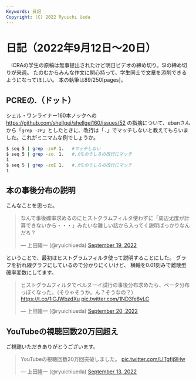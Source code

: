 ```yaml
---
Keywords: 日記
Copyright: (C) 2022 Ryuichi Ueda
---
```


# 日記（2022年9月12日〜20日）

　ICRAの学生の原稿は無事提出されたけど明日ビデオの締め切り。SIの締め切りが来週。
たのむからみんな作文に関心持って、学生同士で文章を添削できるようになってほしい。
本の執筆は89/250[pages]。


## PCREの.（ドット）

シェル・ワンライナー160本ノックへの https://github.com/shellgei/shellgei160/issues/52 の指摘について、ebanさんから「`grep -zP`」としたときに、改行は「`.`」でマッチしないと教えてもらいました。これがミニマムな例でしょうか。


```bash
$ seq 5 | grep -zoP 1.   #マッチしない
$ seq 5 | grep -zo. 1.   #.が1のうしろの改行にマッチ
1
$ seq 5 | grep -zoE 1.   #.が1のうしろの改行にマッチ
1
```

## 本の事後分布の説明

こんなことを思った。

<blockquote class="twitter-tweet" data-partner="tweetdeck"><p lang="ja" dir="ltr">なんで事後確率求めるのにヒストグラムフィルタ使わずに「周辺尤度が計算できないから・・・」みたいな難しい話から入ってく説明ばっかりなんだろ？</p>&mdash; 上田隆一 (@ryuichiueda) <a href="https://twitter.com/ryuichiueda/status/1571973834311634944?ref_src=twsrc%5Etfw">September 19, 2022</a></blockquote>
<script async src="https://platform.twitter.com/widgets.js" charset="utf-8"></script>


ということで、最初はヒストグラムフィルタ使って説明することにした。
グラフを折れ線グラフにしているので分かりにくいけど、
横軸を0.01刻みで離散型確率変数にしてます。

<blockquote class="twitter-tweet" data-partner="tweetdeck"><p lang="ja" dir="ltr">ヒストグラムフィルタでベルヌーイ試行の事後分布求めたら、ベータ分布っぽくなった。（そりゃそうか。ん？そうなの？） <a href="https://t.co/1iCJWbzdXu">https://t.co/1iCJWbzdXu</a> <a href="https://t.co/1ND3fe8yLC">pic.twitter.com/1ND3fe8yLC</a></p>&mdash; 上田隆一 (@ryuichiueda) <a href="https://twitter.com/ryuichiueda/status/1572184616509014016?ref_src=twsrc%5Etfw">September 20, 2022</a></blockquote>
<script async src="https://platform.twitter.com/widgets.js" charset="utf-8"></script>


## YouTubeの視聴回数20万回超え

ご視聴いただきありがとうございます。

<blockquote class="twitter-tweet" data-partner="tweetdeck"><p lang="ja" dir="ltr">YouTubeの視聴回数20万回突破しました。 <a href="https://t.co/LITgfij9Hw">pic.twitter.com/LITgfij9Hw</a></p>&mdash; 上田隆一 (@ryuichiueda) <a href="https://twitter.com/ryuichiueda/status/1569635897783746560?ref_src=twsrc%5Etfw">September 13, 2022</a></blockquote>
<script async src="https://platform.twitter.com/widgets.js" charset="utf-8"></script>

